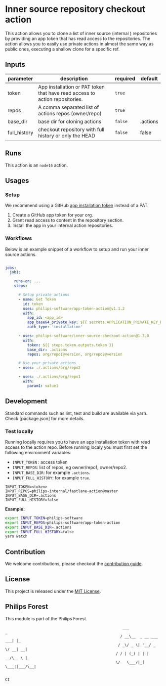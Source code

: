 # Inner source repository checkout action

This action allows you to clone a list of inner source (internal ) repositories by providing an app token that has read access to the repositories. The action allows you to easily use private actions in almost the same way as public ones,  executing a shallow clone for a specific ref.


## Inputs

| parameter    | description                                                                 | required | default  |
| ------------ | --------------------------------------------------------------------------- | -------- | -------- |
| token        | App installation or PAT token that have read access to action repositories. | `true`   |          |
| repos        | A comma separated list of actions repos (owner/repo)                        | `true`   |          |
| base_dir     | base dir for cloning actions                                                | `false`  | .actions |
| full_history | checkout repository with full history or only the HEAD                      | `false`  | false    |

## Runs

This action is an `node16` action.


## Usages

### Setup

We recommend using a GitHub [app installation token](https://docs.github.com/en/developers/apps/authenticating-with-github-apps) instead of a PAT.

1. Create a GitHub app token for your org.
2. Grant read access to content in the repository section.
3. Install the app in your internal action repositories.

### Workflows

Below is an example snippet of a workflow to setup and run your inner source actions.

```yaml

jobs:
  job1:

    runs-on: ...
    steps:

      # Setup private actions
      - name: Get Token
        id: token
        uses: philips-software/app-token-action@v1.1.2
        with:
          app_id: <app_id>
          app_base64_private_key: ${{ secrets.APPLICATION_PRIVATE_KEY_BASE64 }}
          auth_type: 'installation'

      - uses: philips-software/inner-source-checkout-action@1.3.0
        with:
          token: ${{ steps.token.outputs.token }}
          base_dir: .actions
          repos: org/repo1@version, org/repo2@version

      # Use your private actions
      - uses: ./.actions/org/repo2

      - uses: ./.actions/org/repo1
        with:
          param1: value1


```

## Development

Standard commands such as lint, test and build are available via yarn. Check [package.json] for more details.

### Test locally

Running locally requires you to have an app installation token with read access to the action repo. Before running localy you must first set the following environment variables:

- `INPUT_TOKEN` : access token
- `INPUT_REPOS`: list of repos, eg owner/repo1, owner/repo2.
- `INPUT_BASE_DIR`: for example `.actions`.
- `INPUT_FULL_HISTORY`: for example `true`.

```
INPUT_TOKEN=<token>
INPUT_REPOS=philips-internal/fastlane-action@master
INPUT_BASE_DIR=.actions
INPUT_FULL_HISTORY=false
```

**Example:**

```bash
export INPUT_TOKEN=philips-software
export INPUT_REPOS=philips-software/app-token-action
export INPUT_BASE_DIR=.actions
export INPUT_FULL_HISTORY=false
yarn watch
```

## Contribution

We welcome contributions, please checkout the [contribution guide](CONTRIBUTING.md).


## License

This project is released under the [MIT License](./LICENSE).

## Philips Forest

This module is part of the Philips Forest.

```
                                                     ___                   _
                                                    / __\__  _ __ ___  ___| |_
                                                   / _\/ _ \| '__/ _ \/ __| __|
                                                  / / | (_) | | |  __/\__ \ |_
                                                  \/   \___/|_|  \___||___/\__|

                                                                            CI
```
